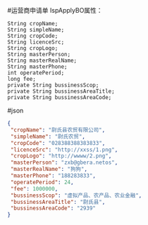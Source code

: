 #运营商申请单
IspApplyBO属性：

    String cropName;
    String simpleName;
    String cropCode;
    String licenceSrc;
    String cropLogo;
    String masterPerson;
    String masterRealName;
    String masterPhone;
    int operatePeriod;
    long fee;
    private String bussinessScop;
    private String bussinessAreaTitle;
    private String bussinessAreaCode;
    
#json
```json
{
 "cropName": "尉氏县农贸有限公司",
 "simpleName": "尉氏农贸",
 "cropCode": "028388388383833",
 "licenceSrc": "http://xxss/1.png",
 "cropLogo": "http://wwww/2.png",
 "masterPerson": "zxb@gbera.netos",
 "masterRealName": "狗狗",
 "masterPhone": "188283833",
 "operatePeriod": 24,
 "fee": 1000000,
 "bussinessScop": "虚拟产品、农产品、农业金融",
 "bussinessAreaTitle": "尉氏县",
 "bussinessAreaCode": "2939"
}
```